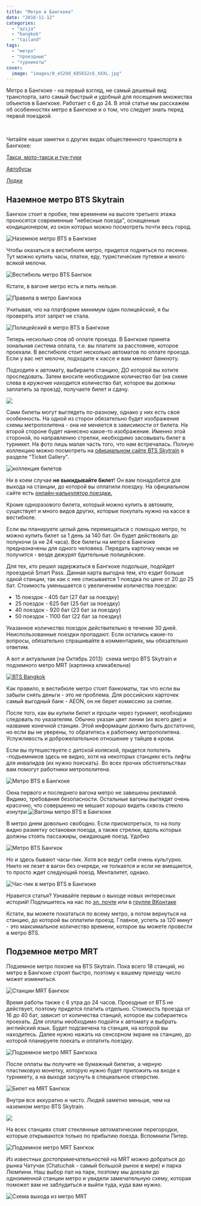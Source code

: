 ```yaml
---
title: "Метро в Бангкоке"
date: "2018-11-12"
categories: 
  - "azija"
  - "bangkok"
  - "tailand"
tags: 
  - "метро"
  - "проездные"
  - "турникеты"
cover:
  image: "images/0_e529d_685652c6_XXXL.jpg"
---
```


Метро в Бангкоке - на первый взгляд, не самый дешевый вид транспорта, зато самый быстрый и удобный для посещения множества объектов в Бангкоке. Работает с 6 до 24. В этой статье мы расскажем об особенностях метро в Бангкоке и о том, что следует знать перед первой поездкой.

<!--more-->

 

Читайте наши заметки о других видах общественного транспорта в Бангкоке:

[Такси, мото-такси и тук-туки](https://vodpop.ru/taxi-v-bangkoke/ "Такси в Бангкоке")

[Автобусы](https://vodpop.ru/avtobusi-v-bangkoke/ "Автобусы в Бангкоке")

[Лодки](https://vodpop.ru/lodki-v-bangkoke/ "Лодки в Бангкоке (Khlong boats)")

## Наземное метро BTS Skytrain

Бангкок стоит в пробке, тем временем на высоте третьего этажа проносятся современные "небесные поезда", оснащенные кондиционером, из окон которых можно посмотреть почти весь город.

![Наземное метро BTS в Бангкоке](images/0_e536d_1a6416de_XXL.jpg "Наземное метро BTS в Бангкоке")

Чтобы оказаться в вестибюле метро, придется подняться по лесенке. Тут можно купить часы, платки, еду, туристические путевки и много всякой мелочи.

![Вестибюль метро BTS Бангкок](images/0_e5290_646e4642_XXL.jpg "Вестибюль метро BTS Бангкок")

Кстати, в вагоне метро есть и пить нельзя.

![Правила в метро Бангкока](images/0_e5949_b4e7a93a_XXL.jpg "Правила в метро Бангкока")

Учитывая, что на платформе минимум один полицейский, я бы проверять этот запрет не стала.

![Полицейский в метро BTS в Бангкоке](images/0_e528d_e96cebce_XXL.jpg "Полицейский в метро BTS в Бангкоке")

Теперь несколько слов об оплате проезда. В Бангкоке принята зональная система оплата, т.е. вы платите за расстояние, которое проехали. В вестибюле стоит несколько автоматов по оплате проезда. Если у вас нет мелочи, подходите к кассе и вам меняют банкноту.

Подходите к автомату, выбираете станцию, ДО которой вы хотите проследовать. Затем вносите необходимое количество бат (на схеме слева в кружочке находится количество бат, которое вы должны заплатить за проезд), получаете билет и сдачу.

![](images/0_e53e5_28e6d55d_XXL.jpg)

Сами билеты могут выглядеть по-разному, однако у них есть своя особенность. На одной из сторон обязательно будет изображение схемы метрополитена - она не меняется в зависимости от билета. На второй стороне будет нанесено какое-то изображение. Именно этой стороной, по направлению стрелки, необходимо засовывать билет в турникет. На фото лишь малая часть того, что нам встречалась. Полную коллекцию можно посмотреть на [официальном сайте BTS Skytrain](http://www.bts.co.th/) в разделе "Ticket Gallery".

![коллекция билетов](images/коллекция-билетов.png)

Ни в коем случае **не выкидывайте билет**! Он вам понадобится для выхода на станции, до которой вы оплатили поездку. На официальном сайте есть [онлайн-калькулятор поездки.](http://www.bts.co.th/customer/en/02-route-current.aspx) 

Кроме одноразового билета, который можно купить в автомате, существует и много видов других, которые покупать нужно на кассе в вестибюле.

Если вы планируете целый день перемещаться с помощью метро, то можно купить билет за 1 день за 140 бат. Он будет действовать до полуночи (а не 24 часа). Все билеты на метро в Бангкоке предназначены для одного человека. Передать карточку никак не получится - везде дежурят бдительные полицейские.

Для тех, кто решил задержаться в Бангкоке подольше, подойдет проездной Smart Pass. Данная карта выгодна тем, кто ездит больше одной станции, так как с нее списывается 1 поездка по цене от 20 до 25 бат. Стоимость уменьшается с увеличением количества поездок:

- 15 поездок - 405 бат (27 бат за поездку)
- 25 поездок - 625 бат (25 бат за поездку)
- 40 поездок - 920 бат (23 бат за поездку)
- 50 поездок - 1100 бат (22 бат за поездку)

Указанное количество поездок действительно в течение 30 дней. Неиспользованные поездки пропадают. Если остались какие-то вопросы, обязательно спрашивайте в комментариях, мы обязательно ответим.

А вот и актуальная (на Октябрь 2013)  схема метро BTS Skytrain и подземного метро MRT (картинка кликабельна)

[![BTS Bangkok](images/BTS-Bangkok.png)](https://vodpop.ru/wp-content/uploads/2013/10/BTS-Bangkok.png)

Как правило, в вестибюле метро стоят банкоматы, так что если вы забыли снять деньги - это не проблема. Для российских карточек самый выгодный банк - AEON, он не берет комиссию за снятие.

После того, как вы купили билет и прошли через турникет, необходимо следовать по указателям. Обычно указан цвет линии (их всего две) и название конечной станции. Этой информации должно быть достаточно, но если вы не уверены, то обратитесь к работнику метрополитена. Услужливость и доброжелательное отношение у тайцев в крови.

Если вы путешествуете с детской коляской, придется попотеть -подъемников здесь не видно, хотя на некоторых станциях есть лифты для инвалидов (их нужно поискать). Во всех прочих обстоятельствах вам помогут работники метрополитена.

![Метро BTS в Бангкоке](images/0_e5287_43f4bb70_XXL.jpg "Метро BTS в Бангкоке")

Окна первого и последнего вагона метро не завешены рекламой. Видимо, требования безопасности. Остальные вагоны выглядят очень красочно, что совершенно не мешает хорошо видеть сквозь стекло изнутри.![Вагоны метро BTS в Бангкоке](images/0_e53e3_c455a699_XXL.jpg "Вагоны метро BTS в Бангкоке")

В метро днем довольно свободно. Если присмотреться, то на полу видно разметку остановки поезда, а также стрелки, вдоль которых должны стоять пассажиры, ожидающие поезд. Удобно

![Метро BTS Бангкок](images/0_e53df_ebd59ba3_XXL.jpg "Метро BTS Бангкок")

Но и здесь бывают часы-пик. Хотя все ведут себя очень культурно. Никто не лезет в вагон без очереди, не толкается и если не вмещается, то просто ждет следующий поезд. Менталитет, однако.

![Час-пик в метро BTS в Бангкоке](images/0_e529d_685652c6_XXL.jpg "Час-пик в метро BTS в Бангкоке")

Нравится статья? Узнавайте первым о выходе новых интересных историй! Подпишитесь на нас по [эл. почте](http://feedburner.google.com/fb/a/mailverify?uri=vodpop&loc=ru_RU) или в [группе ВКонтаке](http://vk.com/vodpop)

Кстати, вы можете покататься по всему метро, а потом вернуться на станцию, до которой вы оплатили проезд. Главное, успеть за 120 минут - это максимальное количество времени, которое вы можете провести в метро BTS.

## Подземное метро MRT

Подземное метро похоже на BTS Skytrain. Пока всего 18 станций, но метро в Бангкоке строят быстро, поэтому к вашему приезду число может измениться.

![Станции MRT Бангкок](images/0_e5926_207f6067_XXL.jpg "Станции MRT Бангкок")

Время работы также с 6 утра до 24 часов. Проездные от BTS не действует, поэтому придется платить отдельно. Стоимость проезда от 16 до 40 бат, зависит от количества станций, которое вы собираетесь проехать. Для оплаты необходимо подойти к автомату и выбрать английский язык. Будет подсвечена та станция, на которой вы находитесь. Далее нужно нажать на сенсорном экране на станцию, до которой планируете поехать и оплатить поездку.

![Подземное метро MRT Бангкока](images/0_e5935_338cc8fa_XXL.jpg "Подземное метро MRT Бангкока")

После оплаты вы получите не бумажный билетик, а черную пластиковую монетку, которую нужно будет приложить на входе к турникету, а на выходе засунуть в специальное отверстие.

![Билет на MRT Бангкок](images/0_e593a_d7c60d0d_XXL.jpg "Билет на MRT Бангкок")

Внутри все аккуратно и чисто. Людей заметно меньше, чем на наземном метро BTS Skytrain.

![](images/0_e5929_6f81df72_XXL.jpg)

На всех станциях стоят стеклянные автоматические перегородки, которые открываются только по прибытию поезда. Вспомнили Питер.

![Подземное метро MRT Бангкок](images/0_e592b_31d50673_XXL.jpg "Подземное метро MRT Бангкок")

Из известных достопримечательностей на MRT можно добраться до рынка Чатучак (Chatuchak - самый большой рынок в мире) и парка Люмпини. Наш выбор пал на парк, поэтому мы доехали до одноименной станции метро и увидели замечательную схему, которая поможет вам не заблудиться и выйти туда, куда вам нужно.

![Схема выхода из метро MRT](images/0_e591e_b9f90ab0_XXL.jpg "Схема выхода из метро MRT")

